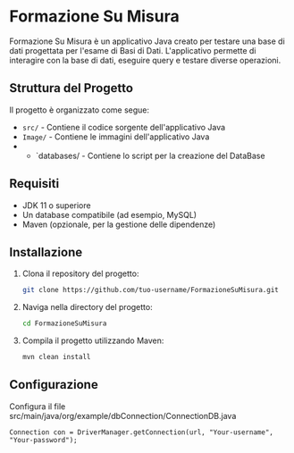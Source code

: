 # Formazione Su Misura

Formazione Su Misura è un applicativo Java creato per testare una base di dati progettata per l'esame di Basi di Dati. L'applicativo permette di interagire con la base di dati, eseguire query e testare diverse operazioni.

## Struttura del Progetto

Il progetto è organizzato come segue:

- `src/` - Contiene il codice sorgente dell'applicativo Java
- `Image/` - Contiene le immagini dell'applicativo Java
- - `databases/ - Contiene lo script per la creazione del DataBase


## Requisiti

- JDK 11 o superiore
- Un database compatibile (ad esempio, MySQL)
- Maven (opzionale, per la gestione delle dipendenze)

## Installazione

1. Clona il repository del progetto:
    ```sh
    git clone https://github.com/tuo-username/FormazioneSuMisura.git
    ```
2. Naviga nella directory del progetto:
    ```sh
    cd FormazioneSuMisura
    ```
3. Compila il progetto utilizzando Maven:
    ```sh
    mvn clean install
    ```

## Configurazione
 Configura il file src/main/java/org/example/dbConnection/ConnectionDB.java
```
Connection con = DriverManager.getConnection(url, "Your-username", "Your-password");
 ```

